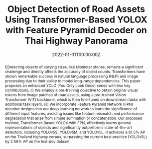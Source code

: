 ---
title: "Object Detection of Road Assets Using Transformer-Based YOLOX with Feature Pyramid Decoder on Thai Highway Panorama"
authors:
- admin
- S. Thongbai
- W. Wongweeranimit
- P. Santitamnont
- K. Suphan
- C. Charoenphon

date: "2022-01-01T00:00:00Z"
doi: ""

author_notes:
- ""
- ""
- ""
- ""
- ""
- ""
- ""
- ""

# Schedule page publish date (NOT publication's date).
publishDate: "2022-01-01T00:00:00Z"

# Publication type.
# Legend: 0 = Uncategorized; 1 = Conference paper; 2 = Journal article;
# 3 = Preprint / Working Paper; 4 = Report; 5 = Book; 6 = Book section;
# 7 = Thesis; 8 = Patent
publication_types: ["1"]

# Publication name and optional abbreviated publication name.
publication: In *Information*
publication_short: In *Information*

abstract: EDetecting objects of varying sizes, like kilometer stones, remains a significant challenge and directly affects the accuracy of object counts. Transformers have shown remarkable success in natural language processing (NLP) and image processing due to their ability to model long-range dependencies. This paper proposes an enhanced YOLO (You Only Look Once) series with two key contributions, (i) We employ a pre-training objective to obtain original visual tokens from image patches of road assets, using a pre-trained Vision Transformer (ViT) backbone, which is then fine-tuned on downstream tasks with additional task layers. (ii) We incorporate Feature Pyramid Network (FPN) decoder designs into our deep learning network to learn the significance of different input features, avoiding issues like feature mismatch and performance degradation that arise from simple summation or concatenation. Our proposed method, Transformer-Based YOLOX with FPN, effectively learns general representations of objects and significantly outperforms state-of-the-art detectors, including YOLOv5S, YOLOv5M, and YOLOv5L. It achieves a 61.5% AP on the Thailand highway corpus, surpassing the current best practice (YOLOv5L) by 2.56% AP on the test-dev dataset.

# Summary. An optional shortened abstract.
summary: Detecting varying-sized objects, such as kilometer stones, is challenging and impacts accuracy. This paper enhances YOLO with two main contributions, using a pre-trained Vision Transformer (ViT) to fine-tune model weights for road asset images and incorporating Feature Pyramid Network (FPN) decoders to handle different input features. Our method, Transformer-Based YOLOX with FPN, outperforms state-of-the-art detectors, achieving 61.5% AP on the Thailand highway corpus, surpassing YOLOv5L by 2.56% AP.

tags:
- Attention
- Self-Attention
- MARS
- Sequential Quadtree Nodes
- Mask R-CNN
- PointRend
- Mask Transfiner

featured: false

links:
# - name: Videos
#   url: https://www.youtube.com/channel/UCNzeAAPyZaX4EDr720q5msg
# - name: ICML talk
#   url: https://www.facebook.com/watch/live/?v=355035025132741&ref=watch_permalink
# - name: IEEE Spectrum article
#   url: https://spectrum.ieee.org/tech-talk/computing/software/deepmind-teaches-ai-teamwork
# - name: ACM
#   url: https://dl.acm.org/doi/10.1007/978-3-031-51023-6_3
# - name: ArXiv
#   url: https://arxiv.org/pdf/2305.04743
url_pdf: https://www.mdpi.com/2078-2489/13/1/5
url_code: https://github.com/kaopanboonyuen
url_dataset: ''
url_poster: ''
url_project: ''
url_slides: ''
url_source: ''
url_video: ''

# Featured image
# To use, add an image named `featured.jpg/png` to your page's folder. 
image:
  caption: ''
  focal_point: Center
  preview_only: false

# Associated Projects (optional).
#   Associate this publication with one or more of your projects.
#   Simply enter your project's folder or file name without extension.
#   E.g. `internal-project` references `content/project/internal-project/index.md`.
#   Otherwise, set `projects: []`.
projects: []

# Slides (optional).
#   Associate this publication with Markdown slides.
#   Simply enter your slide deck's filename without extension.
#   E.g. `slides: "example"` references `content/slides/example/index.md`.
#   Otherwise, set `slides: ""`.
slides: ""
---